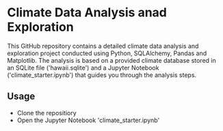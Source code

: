 # Climate Data Analysis anad Exploration

This GitHub repository contains a detailed climate data analysis and exploration project conducted using Python, SQLAlchemy, Pandas and Matplotlib. The analysis is based on a provided climate database stored in an SQLite file ('hawaii.sqlite') and a Jupyter Notebook ('climate_starter.ipynb') that guides you through the analysis steps.

## Usage
- Clone the repositiory
- Open the Jupyter Notebook 'climate_starter.ipynb'
